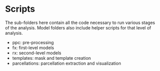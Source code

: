 # Scripts

The sub-folders here contain all the code necessary to run various stages of the analysis. Model folders also include helper scripts for that level of analysis.

- ppc: pre-processing
- fx: first-level models
- rx: second-level models
- templates: mask and template creation
- parcellations: parcellation extraction and visualization
